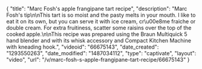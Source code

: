 {
    "title": "Marc Fosh's apple frangipane tart recipe",
    "description": "Marc Fosh's tip\n\nThis tart is so moist and the pasty melts in your mouth. I like to eat it on its own, but you can serve it with ice cream, cr\u00e8me fraiche or double cream. For extra fruitiness, scatter some raisins over the top of the cooked apple.\n\nThis recipe was prepared using the Braun Multiquick 5 hand blender and with its whisk accessory and Compact Kitchen Machine with kneading hook.",
    "videoid": "66675143",
    "date_created": "1293550263",
    "date_modified": "1487034112",
    "type": "captivate",
    "layout": "video",
    "url": "\/v\/marc-fosh-s-apple-frangipane-tart-recipe\/66675143"
}